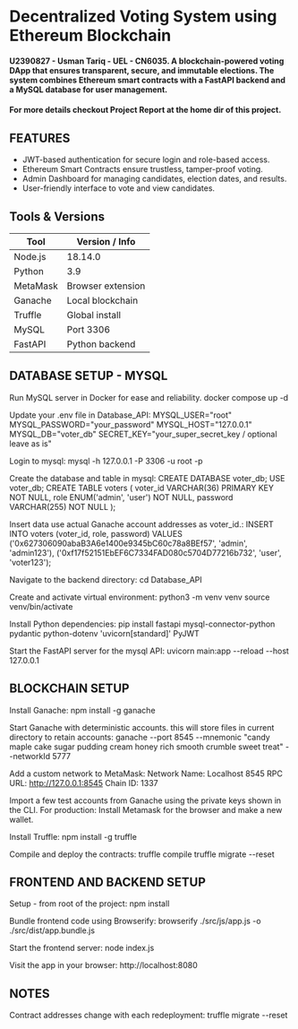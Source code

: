 # Decentralized Voting System using Ethereum Blockchain

#### U2390827 - Usman Tariq - UEL - CN6035. A blockchain-powered voting DApp that ensures transparent, secure, and immutable elections. The system combines Ethereum smart contracts with a FastAPI backend and a MySQL database for user management.

#### For more details checkout Project Report at the home dir of this project.

## FEATURES
- JWT-based authentication for secure login and role-based access.
- Ethereum Smart Contracts ensure trustless, tamper-proof voting.
- Admin Dashboard for managing candidates, election dates, and results.
- User-friendly interface to vote and view candidates.

## Tools & Versions

| Tool        | Version / Info         |
|-------------|------------------------|
| Node.js     | 18.14.0                |
| Python      | 3.9                    |
| MetaMask    | Browser extension      |
| Ganache     | Local blockchain       |
| Truffle     | Global install         |
| MySQL       | Port 3306              |
| FastAPI     | Python backend         |

## DATABASE SETUP - MYSQL
Run MySQL server in Docker for ease and reliability.
  docker compose up -d

Update your .env file in Database_API:
  MYSQL_USER="root"
  MYSQL_PASSWORD="your_password"
  MYSQL_HOST="127.0.0.1"
  MYSQL_DB="voter_db"
  SECRET_KEY="your_super_secret_key / optional leave as is"

Login to mysql:
  mysql -h 127.0.0.1 -P 3306 -u root -p

Create the database and table in mysql:
  CREATE DATABASE voter_db;
  USE voter_db;
  CREATE TABLE voters (
    voter_id VARCHAR(36) PRIMARY KEY NOT NULL,
    role ENUM('admin', 'user') NOT NULL,
    password VARCHAR(255) NOT NULL
  );

Insert data use actual Ganache account addresses as voter_id.:
  INSERT INTO voters (voter_id, role, password) VALUES
  ('0x627306090abaB3A6e1400e9345bC60c78a8BEf57', 'admin', 'admin123'),
  ('0xf17f52151EbEF6C7334FAD080c5704D77216b732', 'user', 'voter123');

Navigate to the backend directory:
  cd Database_API

Create and activate virtual environment:
  python3 -m venv venv
  source venv/bin/activate

Install Python dependencies:
  pip install fastapi mysql-connector-python pydantic python-dotenv 'uvicorn[standard]' PyJWT

Start the FastAPI server for the mysql API:
  uvicorn main:app --reload --host 127.0.0.1

## BLOCKCHAIN SETUP
Install Ganache:
  npm install -g ganache

Start Ganache with deterministic accounts. this will store files in current directory to retain accounts:
  ganache --port 8545 --mnemonic "candy maple cake sugar pudding cream honey rich smooth crumble sweet treat" --networkId 5777

Add a custom network to MetaMask:
  Network Name: Localhost 8545
  RPC URL: http://127.0.0.1:8545
  Chain ID: 1337

Import a few test accounts from Ganache using the private keys shown in the CLI.
For production: Install Metamask for the browser and make a new wallet.

Install Truffle:
  npm install -g truffle

Compile and deploy the contracts:
  truffle compile
  truffle migrate --reset


## FRONTEND AND BACKEND SETUP
Setup - from root of the project:
  npm install

Bundle frontend code using Browserify:
  browserify ./src/js/app.js -o ./src/dist/app.bundle.js

Start the frontend server:
  node index.js

Visit the app in your browser:
  http://localhost:8080

## NOTES
Contract addresses change with each redeployment:
  truffle migrate --reset